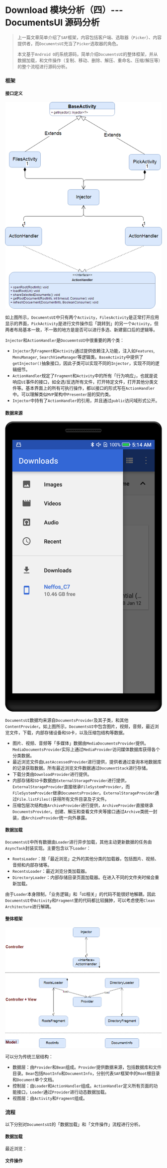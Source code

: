 # Download 模块分析（四）--- DocumentsUI 源码分析

> 上一篇文章简单介绍了`SAF`框架，内容包括客户端、选取器（`Picker`）、内容提供者，而`DocumentsUI`充当了`Picker`选取器的角色。
>
> 本文基于`Android O`的系统源码，简单介绍`DocumentsUI`的整体框架，并从数据加载，和文件操作（复制、移动、删除、解压、重命名、压缩/解压等）的整个流程进行源码分析。

### 框架

#### 接口定义

![Alt text](./img/sturcture.png)

如上图所示，`DocumentsUI`中只有两个`Activity`，`FilesActivity`是正常打开应用显示的界面，`PickActivity`是进行文件操作后「跳转到」的另一个`Activity`，但两者布局基本一致，不一致的地方是是否可以进行多选、新建窗口后的逻辑等。

`Injector`和`ActionHandler`是`DocuemntsUI`中很重要的两个类：
- `Injector`为`Fragment`和`Activity`通过提供依赖注入功能，注入如`Features`, `MenuManager`, `SearchViewManager`等逻辑类。`BaseActivity`中提供了`getInjector()`抽象接口，因此子类可以实现不同的`Injector`，实现不同的逻辑细节。
- `ActionHandler`规定了`Fragment`和`Activity`中的所有「行为响应」，也就是说响应`UI`事件的接口，如全选/反选所有文件，打开特定文件，打开其他分类文件等。基本界面上的所有可执行操作，都以接口的形式写在`ActionHandler`中。可以理解类似`MVP`架构中`Presenter`层的契约类。
- `Injector`中持有了`ActionHandler`的引用，并且通过`public`访问域形式公开。

#### 数据来源

![Alt text](./img/device.png)

`DocumentsUI`数据均来源自`DocumentsProvider`及其子类，和其他`ContentProvider`。如上图所示，`DocumentsUI`中包含图片，视频，音频，最近浏览文件，下载，内部存储设备和`SD`卡，以及压缩包结构等数据。
* 图片、视频、音频等「多媒体」数据由`MediaDocumentsProvider`提供。`MediaDocumentsProvider`实际上通过`MediaProvider`访问媒体数据库获得各个分类数据。
* 最近浏览文件由`LastAccessedProvider`进行提供，提供者通过查询本地数据库的记录获取数据。所有最近浏览文件数据通过`DocumentStack`进行存储。
* 下载分类由`DownloadProvider`进行提供。
* 内部存储和`SD`卡数据由`ExternalStorageProvider`进行提供，`ExternalStorageProvider`直接继承`FileSystemProvider`，而`FileSystemProvider`继承`DocumentsProvider`。`ExternalStorageProvider`通过`File.listFiles()`获得所有文件目录及子文件。
* 压缩包层次结构由`ArchiveProvider`进行提供，`ArchiveProvider`直接继承`DocumentsProvider`。创建、解压和查看文件夹等接口通过`Archive`类统一封装，由`ArchiveProvider`统一向外暴露。


#### 数据加载
`DocumentsUI`中所有数据由`Loader`进行异步加载，其他主动更新数据的任务由`AsyncTask`封装实现。主要包含以下`Loader`：
- `RootsLoader`：除「最近浏览」之外的其他分类的加载器，包括图片、视频、音频和内部存储等。
- `RecentsLoader`：最近浏览分类加载器。
- `DirectoryLoader`：内部存储目录页面加载器。在进入不同的文件夹时候会重新加载。

由于`Loader`本身限制，「业务逻辑」和「`UI`相关」的代码不能很好地解耦，因此`DocumentsUI`中`Activity`和`Fragment`里的代码都比较臃肿，可以考虑使用`Clean Architecture`进行解耦。

#### 整体框架

![Alt text](./img/arc.png)

可以分为传统三层结构：
- 数据层：由`Provider`和`Bean`组成。`Provider`提供数据来源，包括数据库和文件目录。`Bean`包括`RootInfo`和`DocumentInfo`，分别代表`SAF`框架中的`Root`根目录和`Document`单个文档。
- 控制层：由`Loader`和`ActionHandler`组成。`ActionHandler`定义所有页面的功能接口，`Loader`通过`Provider`进行动态数据加载。
- 视图层：由`Activity`和`Fragment`组成。

### 流程

以下分别对`DocumentsUI`的「数据加载」和「文件操作」流程进行分析。

#### 数据加载

最近浏览：




#### 文件操作

